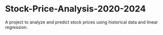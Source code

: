 # Stock-Price-Analysis-2020-2024
A project to analyze and predict stock prices using historical data and linear regression.
